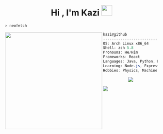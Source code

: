 <h1 align="center">Hi , I'm Kazi <img src="https://media.giphy.com/media/TEnXkcsHrP4YedChhA/giphy.gif" width="35"></h1>
<p align="center">
<!--   <a href="https://github.com/DenverCoder1/readme-typing-svg"><img src="https://readme-typing-svg.herokuapp.com?lines=Big+Data;Machine+Learning;Blockchain;Artificial+intelligence;Quantum+communication;and+internet+of+things&center=true&width=500&height=50"></a> -->
</p>


```zsh
> neofetch
```


<img align="left" src="https://media.tenor.com/p0kz7NOqxTkAAAAC/kaito-typing.gif" width="320" /> 

```csharp
kazi@github
-------------------------
OS: Arch Linux x86_64
Shell: zsh 5.8
Pronouns: He/Him
Frameworks: React
Languages: Java, Python, HTML, CSS
Learning: Node.js, Express, PostgreSQL, C++
Hobbies: Physics, Machine Learning, Big Data !! 

```


<center> <img src="https://media.giphy.com/media/4TtTVTmBoXp8txRU0C/giphy.gif"/> </center>

![](https://visitor-badge.glitch.me/badge?page_id=kazisean)
